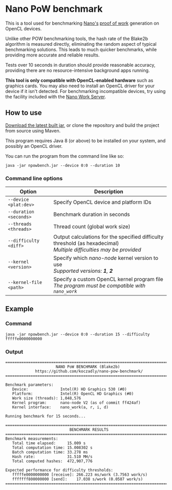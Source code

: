 # Nano PoW benchmark
This is a tool used for benchmarking [Nano's](https://github.com/nanocurrency/nano-node) 
 [proof of work](https://docs.nano.org/integration-guides/work-generation/) generation on OpenCL devices.

Unlike other POW benchmarking tools, the hash rate of the Blake2b algorithm is measured directly, eliminating the
 random aspect of typical benchmarking solutions. This leads to much quicker benchmarks, while providing more accurate
 and reliable results.

Tests over 10 seconds in duration should provide reasonable accuracy, providing there are no resource-intensive
 background apps running.

**This tool is only compatible with OpenCL-enabled hardware** such as graphics cards. You may also need to install an 
 OpenCL driver for your device if it isn't detected. For benchmarking incompatible devices, try using the facility 
 included with the [Nano Work Server](https://github.com/nanocurrency/nano-work-server). 

## How to use
[Download the latest built jar](https://github.com/koczadly/nano-pow-benchmark/releases/latest/download/npowbench.jar), 
 or clone the repository and build the project from source using Maven.

This program requires Java 8 (or above) to be installed on your system, and possibly an OpenCL driver.

You can run the program from the command line like so:

```text
java -jar npowbench.jar --device 0:0 --duration 10
```

### Command line options
Option | Description 
--- | --- 
`--device <plat:dev>` | Specify OpenCL device and platform IDs
`--duration <seconds>` | Benchmark duration in seconds
`--threads <threads>` | Thread count (global work size)
`--difficulty <diff>` | Output calculations for the specified difficulty threshold (as hexadecimal)<br>*Multiple difficulties may be provided*
`--kernel <version>` | Specify which *nano-node* kernel version to use<br>*Supported versions: **1**, **2***
`--kernel-file <path>` | Specify a custom OpenCL kernel program file<br>*The program must be compatible with `nano_work`*

## Example
### Command
```text
java -jar npowbench.jar --device 0:0 --duration 15 --difficulty fffffe0000000000
```

### Output
```text
=========================================================================
                      NANO PoW BENCHMARK (Blake2b)
             https://github.com/koczadly/nano-pow-benchmark/
=========================================================================

Benchmark parameters:
   Device:              Intel(R) HD Graphics 530 (#0)
   Platform:            Intel(R) OpenCL HD Graphics (#0)
   Work size (threads): 1,048,576
   Kernel program:      nano-node V2 (as of commit ff424af)
   Kernel interface:    nano_work(a, r, i, d)

Running benchmark for 15 seconds...

=========================================================================
                            BENCHMARK RESULTS
=========================================================================
Benchmark measurements:
   Total time elapsed:     15.009 s
   Total computation time: 15.008302 s
   Batch computation time: 33.278 ms
   Hash rate:              31.510 MH/s
   Total computed hashes:  472,907,776

Expected performance for difficulty thresholds:
   fffffe0000000000 [receive]: 266.223 ms/work (3.7563 work/s)
   fffffff800000000 [send]:    17.038 s/work (0.0587 work/s)
=========================================================================
```